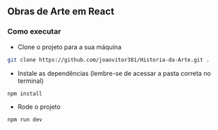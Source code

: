 ## Obras de Arte em React

### Como executar

- Clone o projeto para a sua máquina

```bash
git clone https://github.com/joaovitor381/Historia-da-Arte.git .
```

- Instale as dependências (lembre-se de acessar a pasta correta no terminal)

```bash
npm install
```

- Rode o projeto

```bash
npm run dev
```
